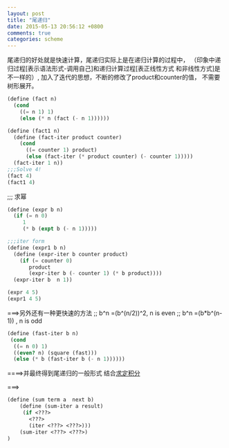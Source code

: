 ```yaml
---
layout: post
title: "尾递归"
date: 2015-05-13 20:56:12 +0800
comments: true
categories: scheme
---
```


尾递归的好处就是快速计算，尾递归实际上是在递归计算的过程中，
（印象中递归过程[表示语法形式-调用自己]和递归计算过程[表正线性方式 和非线性方式]是不一样的）, 加入了迭代的思想，不断的修改了product和counter的值，
不需要树形展开。
<!--more-->
``` scheme
(define (fact n)
  (cond
    ((= n 1) 1)
    (else (* n (fact (- n 1))))))

(define (fact1 n)
  (define (fact-iter product counter)
    (cond
      ((= counter 1) product)
      (else (fact-iter (* product counter) (- counter 1)))))
  (fact-iter 1 n))
;;;Solve 4!
(fact 4)
(fact1 4)

```
;;; 求幂

``` scheme
(define (expr b n)
  (if (= n 0)
     1
     (* b (expt b (- n 1)))))

;;;iter form
(define (expr1 b n)
  (define (expr-iter b counter product)
    (if (= counter 0)
       product
       (expr-iter b (- counter 1) (* b product))))
  (expr-iter b  n 1))

(expr 4 5)
(expr1 4 5)
```


===>另外还有一种更快速的方法
;; b^n =(b^(n/2))^2, n is even
;; b^n =(b*b^(n-1)) , n is odd

``` scheme
(define (fast-iter b n)
 (cond 
  ((= n 0) 1)
  ((even? n) (square (fast)))
  (else (* b (fast-iter b (- n 1))))))

```



====>并最终得到尾递归的一般形式
结合[求定积分](jueqingsizhe66.github.io/2015/05/13/qiu-ding-ji-fen/)

===>
``` scheme
(define (sum term a  next b)
    (define (sum-iter a result)
     (if <???>
       <???> 
       (iter <???> <???>)))
    (sum-iter <???> <???>)
)
```
